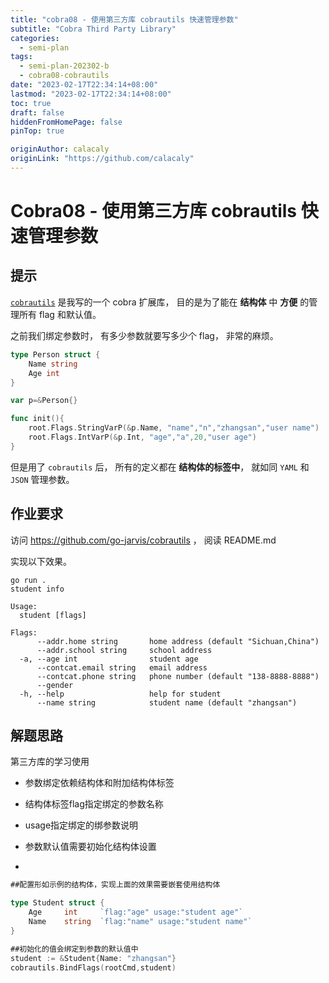 ```yaml
---
title: "cobra08 - 使用第三方库 cobrautils 快速管理参数"
subtitle: "Cobra Third Party Library"
categories:
  - semi-plan 
tags:
  - semi-plan-202302-b
  - cobra08-cobrautils
date: "2023-02-17T22:34:14+08:00"
lastmod: "2023-02-17T22:34:14+08:00"
toc: true
draft: false
hiddenFromHomePage: false
pinTop: true

originAuthor: calacaly
originLink: "https://github.com/calacaly"
---
```


# Cobra08 - 使用第三方库 cobrautils 快速管理参数

## 提示

[`cobrautils`](https://github.com/go-jarvis/cobrautils) 是我写的一个 cobra 扩展库， 目的是为了能在 **结构体** 中 **方便** 的管理所有 flag 和默认值。

之前我们绑定参数时， 有多少参数就要写多少个 flag， 非常的麻烦。

```go
type Person struct {
    Name string
    Age int
}

var p=&Person{}

func init(){
    root.Flags.StringVarP(&p.Name, "name","n","zhangsan","user name")
    root.Flags.IntVarP(&p.Int, "age","a",20,"user age")
}
```

但是用了 `cobrautils` 后， 所有的定义都在 **结构体的标签中**， 就如同 `YAML` 和 `JSON` 管理参数。

## 作业要求

访问 https://github.com/go-jarvis/cobrautils ， 阅读 README.md 

实现以下效果。

```
go run .
student info

Usage:
  student [flags]

Flags:
      --addr.home string       home address (default "Sichuan,China")
      --addr.school string     school address
  -a, --age int                student age
      --contcat.email string   email address
      --contcat.phone string   phone number (default "138-8888-8888")
      --gender                 
  -h, --help                   help for student
      --name string            student name (default "zhangsan")
```

## 解题思路

第三方库的学习使用

+ 参数绑定依赖结构体和附加结构体标签

+ 结构体标签flag指定绑定的参数名称

+ usage指定绑定的绑参数说明

+ 参数默认值需要初始化结构体设置

+ 

```go
##配置形如示例的结构体，实现上面的效果需要嵌套使用结构体

type Student struct {
	Age     int     `flag:"age" usage:"student age"`
	Name    string  `flag:"name" usage:"student name"`
}

##初始化的值会绑定到参数的默认值中
student := &Student{Name: "zhangsan"}
cobrautils.BindFlags(rootCmd,student)
```

